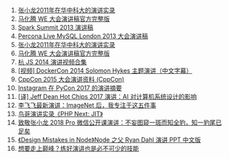 1. [张小龙2011年在华中科大的演讲实录](https://weekly.manong.io/bounce?url=http%3A%2F%2Fwww.36kr.com%2Fp%2F206006.html&aid=14&nid=1)
1. [马化腾 WE 大会演讲稿官方完整版](https://weekly.manong.io/bounce?url=http%3A%2F%2Fp.t.qq.com%2Flongweibo%2Fpage.php%3Fid%3D314489003153716%26lid%3D8466589935109084613&aid=174&nid=9)
1. [Spark Summit 2013 演讲稿](https://weekly.manong.io/bounce?url=http%3A%2F%2Fspark-summit.org%2Fagenda%2F&aid=246&nid=12)
1. [Percona Live MySQL London 2013 大会演讲稿](https://weekly.manong.io/bounce?url=http%3A%2F%2Fwww.percona.com%2Flive%2Flondon-2013%2Fslides&aid=247&nid=12)
1. [张小龙2011年在华中科大的演讲实录](https://weekly.manong.io/bounce?url=http%3A%2F%2Fwww.36kr.com%2Fp%2F206006.html&aid=14&nid=16)
1. [马化腾 WE 大会演讲稿官方完整版](https://weekly.manong.io/bounce?url=http%3A%2F%2Fp.t.qq.com%2Flongweibo%2Fpage.php%3Fid%3D314489003153716%26lid%3D8466589935109084613&aid=174&nid=16)
1. [杭 JS 2014 演讲视频合集](https://weekly.manong.io/bounce?url=http%3A%2F%2Fcnodejs.org%2Ftopic%2F53bbc408a3ccaece73467f11&aid=1254&nid=38)
1. [[视频] DockerCon 2014 Solomon Hykes 主题演讲（中文字幕）](https://weekly.manong.io/bounce?url=http%3A%2F%2Fv.youku.com%2Fv_show%2Fid_XNzQ2NDk1NTE2.html&aid=1287&nid=39)
1. [CppCon 2015 大会演讲资料 (CppCon)](https://weekly.manong.io/bounce?url=https%3A%2F%2Fgithub.com%2FCppCon%2FCppCon2015%3Fhmsr%3Dtoutiao.io%26utm_medium%3Dtoutiao.io%26utm_source%3Dtoutiao.io&aid=3856&nid=90)
1. [Instagram 在 PyCon 2017 的演讲摘要](https://weekly.manong.io/bounce?url=https%3A%2F%2Ftoutiao.io%2Fk%2Fjgc1up&aid=9803&nid=170)
1. [[译] Jeff Dean Hot Chips 2017 演讲：AI 对计算机系统设计的影响](https://weekly.manong.io/bounce?url=http%3A%2F%2Fmp.weixin.qq.com%2Fs%2FkOCftzSbHe2mvDmlRp-ihA&aid=10643&nid=182)
1. [李飞飞最新演讲：ImageNet 后，我专注于这五件事](https://weekly.manong.io/bounce?url=https%3A%2F%2Fmp.weixin.qq.com%2Fs%3F__biz%3DMzI0ODcxODk5OA%3D%3D%26mid%3D2247490103%26idx%3D1%26sn%3Da52899af0c7a53782524506667d64caf&aid=11224&nid=190)
1. [鸟哥演讲实录《PHP Next: JIT》](https://weekly.manong.io/bounce?url=https%3A%2F%2Fmp.weixin.qq.com%2Fs%2FbYZLJgKtdRwSX40Xixc5Yw&aid=11820&nid=198)
1. [致敬张小龙 2018 Pro 微信公开课演讲：不妄图窥一斑而知全豹，知一豹尾已足矣](https://weekly.manong.io/bounce?url=https%3A%2F%2Fmp.weixin.qq.com%2Fs%2F16chIvgzzU4EPpHOLoTMIQ&aid=12114&nid=202)
1. [《Design Mistakes in Node》Node 之父 Ryan Dahl 演讲 PPT 中文版](https://weekly.manong.io/bounce?url=https%3A%2F%2Ftoutiao.io%2Fk%2Fjwr8ib&aid=13279&nid=218)
1. [想要走上巅峰？练好演讲也是必不可少的技能](https://weekly.manong.io/bounce?url=https%3A%2F%2Ftoutiao.io%2Fk%2Fe79tgo&aid=13718&nid=225)
